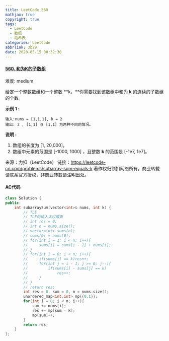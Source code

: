 ```yaml
---
title: LeetCode 560
mathjax: true
copyright: true
tags:
  - LeetCode
  - 数组
  - 哈希表
categories: LeetCode
abbrlink: 3b29
date: 2020-05-15 00:32:30
---
```


#### [560. 和为K的子数组](https://leetcode-cn.com/problems/subarray-sum-equals-k/)

难度: medium

给定一个整数数组和一个整数 **k，**你需要找到该数组中和为 **k** 的连续的子数组的个数。

**示例 1 :**

```
输入:nums = [1,1,1], k = 2
输出: 2 , [1,1] 与 [1,1] 为两种不同的情况。
```

**说明 :**

1. 数组的长度为 [1, 20,000]。
2. 数组中元素的范围是 [-1000, 1000] ，且整数 **k** 的范围是 [-1e7, 1e7]。

<!--more-->

来源：力扣（LeetCode）
链接：https://leetcode-cn.com/problems/subarray-sum-equals-k
著作权归领扣网络所有。商业转载请联系官方授权，非商业转载请注明出处。

#### AC代码

```c++
class Solution {
public:
    int subarraySum(vector<int>& nums, int k) {
        // TLE 
        // TLE的输入太过酸爽
        // int res = 0;
        // int n = nums.size();
        // vector<int> sums(n);
        // sums[0] = nums[0];
        // for(int i = 1; i < n; i++){
        //     sums[i] = sums[i - 1] + nums[i];
        // }
        // for(int i = 0; i < n; i++){
        //     if(sums[i] == k)res++;
        //     for(int j = i - 1; j >= 0; j--){
        //         if(sums[i] - sums[j] == k)
        //             res++;
        //     }
        // }
        // return res;
        int res = 0, sum = 0, n = nums.size();
        unordered_map<int,int> mp{{0,1}};
        for(int i = 0; i < n; i++){
            sum += nums[i];
            res += mp[sum - k];
            mp[sum]++;
        }
        return res;
    }
};
```

